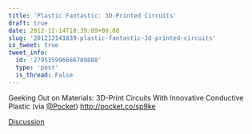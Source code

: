 ```yaml
---
title: 'Plastic Fantastic: 3D-Printed Circuits'
draft: true
date: 2012-12-14T18:39:09+00:00
slug: '201212141839-plastic-fantastic-3d-printed-circuits'
is_tweet: true
tweet_info:
  id: '279535996666789888'
  type: 'post'
  is_thread: False
---
```




Geeking Out on Materials: 3D-Print Circuits With Innovative Conductive Plastic (via [@Pocket](https://x.com/Pocket)) <http://pocket.co/sp9ke>

[Discussion](https://x.com/sytelus/status/279535996666789888)
